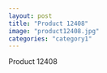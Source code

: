 ```yaml
---
layout: post
title: "Product 12408"
image: "product12408.jpg"
categories: "category1"
---
```

Product 12408
